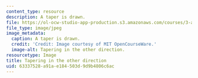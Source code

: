 ```yaml
---
content_type: resource
description: A taper is drawn.
file: https://ol-ocw-studio-app-production.s3.amazonaws.com/courses/3-a04-modern-blacksmithing-and-physical-metallurgy-fall-2008/63337528a91ae184503d9d9b4806c6ac_117.jpg
file_type: image/jpeg
image_metadata:
  caption: A taper is drawn.
  credit: 'Credit: Image courtesy of MIT OpenCourseWare.'
  image-alt: Tapering in the other direction.
resourcetype: Image
title: Tapering in the other direction
uid: 63337528-a91a-e184-503d-9d9b4806c6ac
---
```

